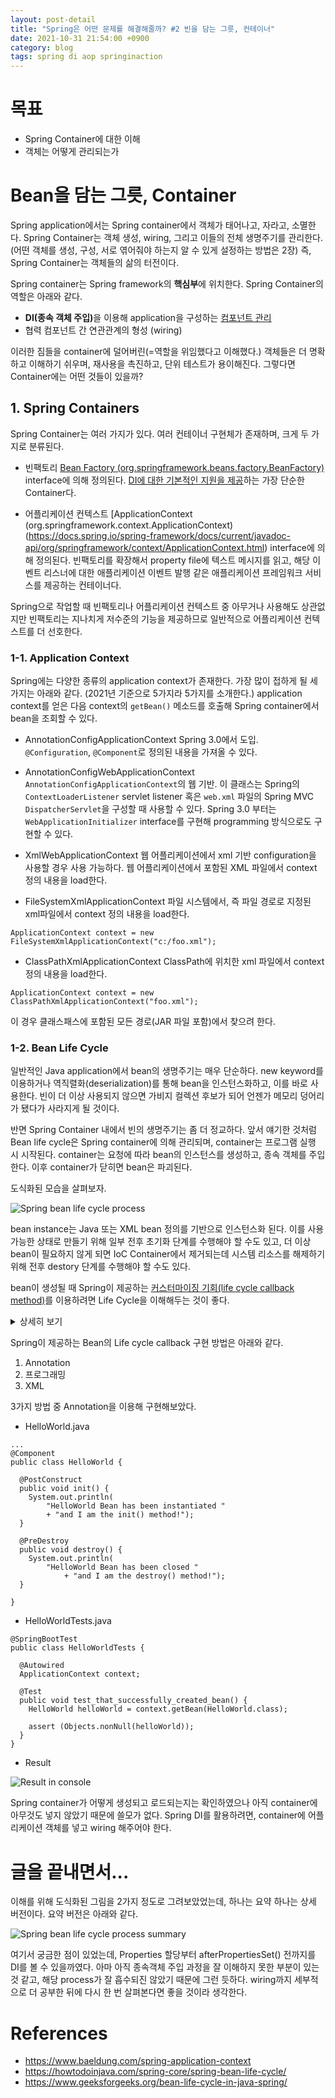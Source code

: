 ```yaml
---
layout: post-detail
title: "Spring은 어떤 문제를 해결해줄까? #2 빈을 담는 그릇, 컨테이너"
date: 2021-10-31 21:54:00 +0900
category: blog
tags: spring di aop springinaction
---
```



# 목표
* Spring Container에 대한 이해 
* 객체는 어떻게 관리되는가

# Bean을 담는 그릇, Container
Spring application에서는 Spring container에서 객체가 태어나고, 자라고, 소멸한다. Spring Container는 객체 생성, wiring, 그리고 이들의 전체 생명주기를 관리한다. (어떤 객체를 생성, 구성, 서로 엮어줘야 하는지 알 수 있게 설정하는 방법은 2장) 즉, Spring Container는 객체들의 삶의 터전이다.

Spring container는 Spring framework의 <b>핵심부</b>에 위치한다. Spring Container의 역할은 아래와 같다. 
* <b>DI(종속 객체 주입)</b>을 이용해 application을 구성하는 <u>컴포넌트 관리</u>
* 협력 컴포넌트 간 연관관계의 형성 (wiring)

이러한 짐들을 container에 덜어버린(=역할을 위임했다고 이해했다.) 객체들은 더 명확하고 이해하기 쉬우며, 재사용을 촉진하고, 단위 테스트가 용이해진다. 
그렇다면 Container에는 어떤 것들이 있을까? 

## 1. Spring Containers
Spring Container는 여러 가지가 있다. 여러 컨테이너 구현체가 존재하며, 크게 두 가지로 분류된다. 

 * 빈팩토리
[Bean Factory (org.springframework.beans.factory.BeanFactory)](https://docs.spring.io/spring-framework/docs/current/javadoc-api/org/springframework/beans/factory/BeanFactory.html) interface에 의해 정의된다. 
<u>DI에 대한 기본적인 지원을 제공</u>하는 가장 단순한 Container다. 

*  어플리케이션 컨텍스트
[ApplicationContext (org.springframework.context.ApplicationContext)(https://docs.spring.io/spring-framework/docs/current/javadoc-api/org/springframework/context/ApplicationContext.html) interface에 의해 정의된다.
빈팩토리를 확장해서 property file에 텍스트 메시지를 읽고, 해당 이벤트 리스너에 대한 애플리케이션 이벤트 발행 같은 애플리케이션 프레임워크 서비스를 제공하는 컨테이너다.

Spring으로 작업할 때 빈팩토리나 어플리케이션 컨텍스트 중 아무거나 사용해도 상관없지만 빈팩토리는 지나치게 저수준의 기능을 제공하므로 일반적으로 어플리케이션 컨텍스트를 더 선호한다. 


### 1-1. Application Context
Spring에는 다양한 종류의 application context가 존재한다. 가장 많이 접하게 될 세 가지는 아래와 같다. (2021년 기준으로 5가지라 5가지를 소개한다.)
application context를 얻은 다음 context의 `getBean()` 메소드를 호출해 Spring container에서 bean을 조회할 수 있다.

* AnnotationConfigApplicationContext
Spring 3.0에서 도입. `@Configuration`, `@Component`로 정의된 내용을 가져올 수 있다. 

* AnnotationConfigWebApplicationContext
`AnnotationConfigApplicationContext`의 웹 기반.  이 클래스는 Spring의 `ContextLoaderListener` servlet listener 혹은 `web.xml` 파일의 Spring MVC `DispatcherServlet`을 구성할 때 사용할 수 있다.
Spring 3.0 부터는 `WebApplicationInitializer` interface를 구현해 programming 방식으로도 구현할 수 있다. 

* XmlWebApplicationContext
웹 어플리케이션에서 xml 기반 configuration을 사용할 경우 사용 가능하다. 웹 어플리케이션에서 포함된 XML 파일에서 context 정의 내용을 load한다. 

* FileSystemXmlApplicationContext
파일 시스템에서, 즉 파일 경로로 지정된 xml파일에서 context 정의 내용을 load한다.

```
ApplicationContext context = new FileSystemXmlApplicationContext("c:/foo.xml");
```

* ClassPathXmlApplicationContext
ClassPath에 위치한 xml 파일에서 context 정의 내용을 load한다.

```
ApplicationContext context = new ClassPathXmlApplicationContext("foo.xml");
```

이 경우 클래스패스에 포함된 모든 경로(JAR 파일 포함)에서 찾으려 한다. 
 
 
 ### 1-2. Bean Life Cycle
일반적인 Java application에서 bean의 생명주기는 매우 단순하다. new keyword를 이용하거나 역직렬화(deserialization)를 통해 bean을 인스턴스화하고, 이를 바로 사용한다.
빈이 더 이상 사용되지 않으면 가비지 컬렉션 후보가 되어 언젠가 메모리 덩어리가 됐다가 사라지게 될 것이다. 

반면 Spring Container 내에서 빈의 생명주기는 좀 더 정교하다. 
앞서 얘기한 것처럼 Bean life cycle은 Spring container에 의해 관리되며, container는 프로그램 실행 시 시작된다. container는 요청에 따라 bean의 인스턴스를 생성하고, 종속 객체를 주입한다. 이후 container가 닫히면 bean은 파괴된다. 

도식화된 모습을 살펴보자. 

![Spring bean life cycle process](https://user-images.githubusercontent.com/62458327/139584602-3ef84eea-89ef-476f-ad3b-81456517bf79.png)


bean instance는 Java 또는 XML bean 정의를 기반으로 인스턴스화 된다. 이를 사용 가능한 상태로 만들기 위해 일부 전후 초기화 단계를 수행해야 할 수도 있고, 더 이상 bean이 필요하지 않게 되면 IoC Container에서 제거되는데 시스템 리소스를 해제하기 위해 전후 destory 단계를 수행해야 할 수도 있다.

bean이 생성될 때 Spring이 제공하는 <u>커스터마이징 기회(life cycle callback method)</u>를 이용하려면 Life Cycle을 이해해두는 것이 좋다. 

<details>
	<summary>상세히 보기</summary>
	<div>
		1. Spring이 bean을 인스턴스화 한다. 
		2. Spring이 값, bean reference를 bean의 property에 주입한다. 
		3. 빈이 `BeanNameAware`를 구현하면, Spring이 Bean의 ID를 `setBeanName()` 메소드에 넘긴다. 
		4. 빈이 `BeanFactoryAware`를 구현하면, `setBeanFactory()` 메소드를 호출하여 빈팩토리 자체를 넘긴다.
		5. 빈이 `ApplicationContextAware`를 구현하면, Spring이 `setApplicationContext()` 메소드를 호출하고, 둘러싼(enclosing) 어플리케이션 컨텍스트에 대한 참조를 넘긴다. 
		6. 빈이 BeanPostProcessor 인터페이스를 구현하면, Spring은 postProcessBeforeInitialization() 메소드를 호출한다.
		7. 빈이 InitializingBean 인터페이스를 구현하면, 스프링은 afterPropertiesSet() 메소드를 호출한다. custom init method가 존재한다면 해당 메소드가 호출된다.
		8. 빈이 BeanPostProcessor를 구현하면, 스프링은 postProcessAfterInitialization() 메소드를 호출한다.
		9. 이 상태가 되면 빈은 어플리케이션에서 사용할 준비가 된 것이며, 어플리케이션 컨텍스트가 소멸될 때까지 어플리케이션 컨텍스트에 남아 있다. 
		10. 빈이 `DisposableBean` 인터페이스를 구현하면, Spring은 `destroy()` 메소드를 호출한다. custom destroy method가 존재한다면 해당 메소드가 호출된다. 
	</div>
</details>

Spring이 제공하는 Bean의 Life cycle callback 구현 방법은 아래와 같다. 
1. Annotation 
2. 프로그래밍 
3. XML 

3가지 방법 중 Annotation을 이용해 구현해보았다. 

* HelloWorld.java

```
...
@Component
public class HelloWorld {

  @PostConstruct
  public void init() {
    System.out.println(
        "HelloWorld Bean has been instantiated "
        + "and I am the init() method!");
  }

  @PreDestroy
  public void destroy() {
    System.out.println(
        "HelloWorld Bean has been closed "
            + "and I am the destroy() method!");
  }
  
}
```

* HelloWorldTests.java

```
@SpringBootTest
public class HelloWorldTests {

  @Autowired
  ApplicationContext context;

  @Test
  public void test_that_successfully_created_bean() {
    HelloWorld helloWorld = context.getBean(HelloWorld.class);
    
    assert (Objects.nonNull(helloWorld));
  }
}
```

* Result

![Result in console](https://user-images.githubusercontent.com/62458327/139584717-566ff9c9-4038-4d42-b339-d423068f7aef.png)


Spring container가 어떻게 생성되고 로드되는지는 확인하였으나 아직 container에 아무것도 넣지 않았기 때문에 쓸모가 없다.
Spring DI를 활용하려면, container에 어플리케이션 객체를 넣고 wiring 해주어야 한다. 


# 글을 끝내면서...
이해를 위해 도식화된 그림을 2가지 정도로 그려보았었는데, 하나는 요약 하나는 상세 버전이다. 요약 버전은 아래와 같다. 

![Spring bean life cycle process summary](https://user-images.githubusercontent.com/62458327/139584621-c1acbdad-de30-4eae-bbb0-1d8fea1faeef.png)


여기서 궁금한 점이 있었는데, Properties 할당부터 afterPropertiesSet() 전까지를 DI를 볼 수 있을까였다. 아마 아직 종속객체 주입 과정을 잘 이해하지 못한 부분이 있는 것 같고, 해당 process가 잘 흡수되진 않았기 때문에 그런 듯하다. wiring까지 세부적으로 더 공부한 뒤에 다시 한 번 살펴본다면 좋을 것이라 생각한다. 


# References
* https://www.baeldung.com/spring-application-context
* https://howtodoinjava.com/spring-core/spring-bean-life-cycle/
* https://www.geeksforgeeks.org/bean-life-cycle-in-java-spring/
